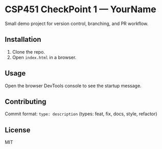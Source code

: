 # CSP451 CheckPoint 1 — YourName

Small demo project for version control, branching, and PR workflow.

## Installation
1. Clone the repo.
2. Open `index.html` in a browser.

## Usage
Open the browser DevTools console to see the startup message.

## Contributing
Commit format: `type: description` (types: feat, fix, docs, style, refactor)

## License
MIT
